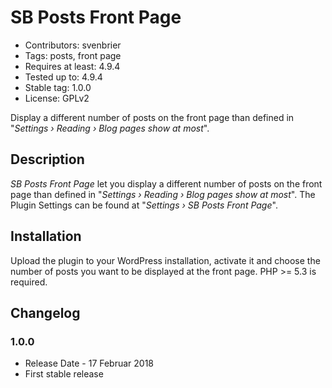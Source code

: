 # SB Posts Front Page
* Contributors: svenbrier
* Tags: posts, front page
* Requires at least: 4.9.4
* Tested up to: 4.9.4
* Stable tag: 1.0.0
* License: GPLv2

Display a different number of posts on the front page than defined in "<em>Settings › Reading › Blog pages show at most</em>".

## Description

<em>SB Posts Front Page</em> let you display a different number of posts on the front page than defined in
"<em>Settings › Reading › Blog pages show at most</em>". The Plugin Settings can be found at
"<em>Settings › SB Posts Front Page</em>".

## Installation

Upload the plugin to your WordPress installation, activate it and choose the number of posts you want to be displayed at the front page.
PHP >= 5.3 is required.

## Changelog

### 1.0.0
* Release Date - 17 Februar 2018
* First stable release